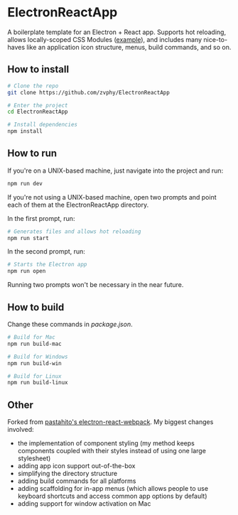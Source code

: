 # ElectronReactApp

A boilerplate template for an Electron + React app. Supports hot reloading, allows locally-scoped CSS Modules ([example](https://github.com/zvphy/ElectronReactApp/tree/master/app/src/components/Link)), and includes many nice-to-haves like an application icon structure, menus, build commands, and so on.

## How to install

```bash
# Clone the repo
git clone https://github.com/zvphy/ElectronReactApp

# Enter the project
cd ElectronReactApp

# Install dependencies
npm install
```

## How to run

If you're on a UNIX-based machine, just navigate into the project and run:

```bash
npm run dev
```

If you're not using a UNIX-based machine, open two prompts and point each of them at the ElectronReactApp directory.

In the first prompt, run:

```bash
# Generates files and allows hot reloading
npm run start
```

In the second prompt, run:

```bash
# Starts the Electron app
npm run open
```

Running two prompts won't be necessary in the near future.

## How to build

Change these commands in _package.json_.

```bash
# Build for Mac
npm run build-mac

# Build for Windows
npm run build-win

# Build for Linux
npm run build-linux
```

## Other

Forked from [pastahito's electron-react-webpack](https://github.com/pastahito/electron-react-webpack). My biggest changes involved: 

* the implementation of component styling (my method keeps components coupled with their styles instead of using one large stylesheet)
* adding app icon support out-of-the-box
* simplifying the directory structure
* adding build commands for all platforms
* adding scaffolding for in-app menus (which allows people to use keyboard shortcuts and access common app options by default)
* adding support for window activation on Mac